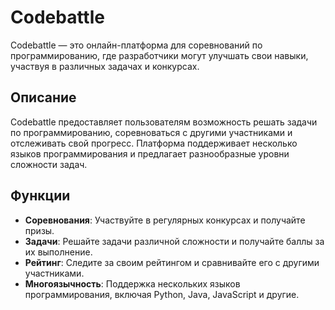 # Codebattle

Codebattle — это онлайн-платформа для соревнований по программированию, где разработчики могут улучшать свои навыки, участвуя в различных задачах и конкурсах.

## Описание

Codebattle предоставляет пользователям возможность решать задачи по программированию, соревноваться с другими участниками и отслеживать свой прогресс. Платформа поддерживает несколько языков программирования и предлагает разнообразные уровни сложности задач.

## Функции

- **Соревнования**: Участвуйте в регулярных конкурсах и получайте призы.
- **Задачи**: Решайте задачи различной сложности и получайте баллы за их выполнение.
- **Рейтинг**: Следите за своим рейтингом и сравнивайте его с другими участниками.
- **Многоязычность**: Поддержка нескольких языков программирования, включая Python, Java, JavaScript и другие.
